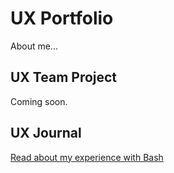 # UX Portfolio

About me...

## UX Team Project

Coming soon.

## UX Journal

[Read about my experience with Bash](j01/)
